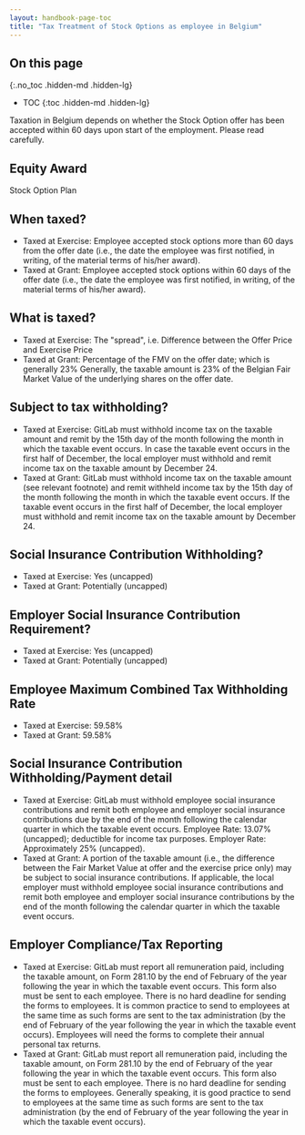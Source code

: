 ```yaml
---
layout: handbook-page-toc
title: "Tax Treatment of Stock Options as employee in Belgium"
---
```


## On this page
{:.no_toc .hidden-md .hidden-lg}

- TOC
{:toc .hidden-md .hidden-lg}

Taxation in Belgium depends on whether the Stock Option offer has been accepted within 60 days upon start of the employment. Please read carefully.

## Equity Award
Stock Option Plan

## When taxed?
- Taxed at Exercise: Employee accepted stock options more than 60 days from the offer date (i.e., the date the employee was first notified, in writing, of the material terms of his/her award).
- Taxed at Grant: Employee accepted stock options within 60 days of the offer date (i.e., the date the employee was first notified, in writing, of the material terms of his/her award).

## What is taxed?
- Taxed at Exercise: The "spread", i.e. Difference between the Offer Price and Exercise Price 
- Taxed at Grant: Percentage of the FMV on the offer date; which is generally 23% Generally, the taxable amount is 23% of the Belgian Fair Market Value of the underlying shares on the offer date.

## Subject to tax withholding?
- Taxed at Exercise: GitLab must withhold income tax on the taxable amount and remit by the 15th day of the month following the month in which the taxable event occurs. In case the taxable event occurs in the first half of December, the local employer must withhold and remit income tax on the taxable amount by December 24.
- Taxed at Grant: GitLab must withhold income tax on the taxable amount (see relevant footnote) and remit withheld income tax by the 15th day of the month following the month in which the taxable event occurs. If the taxable event occurs in the first half of December, the local employer must withhold and remit income tax on the taxable amount by December 24.

## Social Insurance Contribution Withholding?
- Taxed at Exercise: Yes (uncapped)
- Taxed at Grant: Potentially (uncapped)

## Employer Social Insurance Contribution Requirement?
- Taxed at Exercise: Yes (uncapped)
- Taxed at Grant: Potentially (uncapped)

## Employee Maximum Combined Tax Withholding Rate
- Taxed at Exercise: 59.58%
- Taxed at Grant: 59.58%

## Social Insurance Contribution Withholding/Payment detail
- Taxed at Exercise: GitLab must withhold employee social insurance contributions and remit both employee and employer social insurance contributions due by the end of the month following the calendar quarter in which the taxable event occurs. Employee Rate: 13.07% (uncapped); deductible for income tax purposes. Employer Rate: Approximately 25% (uncapped).
- Taxed at Grant: A portion of the taxable amount (i.e., the difference between the Fair Market Value at offer and the exercise price only) may be subject to social insurance contributions. If applicable, the local employer must withhold employee social insurance contributions and remit both employee and employer social insurance contributions by the end of the month following the calendar quarter in which the taxable event occurs.

## Employer Compliance/Tax Reporting
- Taxed at Exercise: GitLab must report all remuneration paid, including the taxable amount, on Form 281.10 by the end of February of the year following the year in which the taxable event occurs. This form also must be sent to each employee. There is no hard deadline for sending the forms to employees. It is common practice to send to employees at the same time as such forms are sent to the tax administration (by the end of February of the year following the year in which the taxable event occurs). Employees will need the forms to complete their annual personal tax returns.
- Taxed at Grant: GitLab must report all remuneration paid, including the taxable amount, on Form 281.10 by the end of February of the year following the year in which the taxable event occurs. This form also must be sent to each employee. There is no hard deadline for sending the forms to employees. Generally speaking, it is good practice to send to employees at the same time as such forms are sent to the tax administration (by the end of February of the year following the year in which the taxable event occurs).
